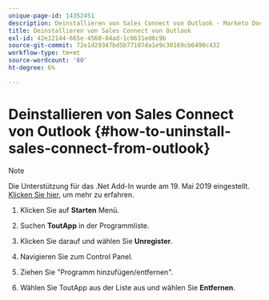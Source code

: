 ```yaml
---
unique-page-id: 14352451
description: Deinstallieren von Sales Connect von Outlook - Marketo Docs - Produktdokumentation
title: Deinstallieren von Sales Connect von Outlook
exl-id: 42e12144-665e-4560-84ad-1c0631ed0c9b
source-git-commit: 72e1d29347bd5b77107da1e9c30169cb6490c432
workflow-type: tm+mt
source-wordcount: '80'
ht-degree: 6%

---
```


# Deinstallieren von Sales Connect von Outlook {#how-to-uninstall-sales-connect-from-outlook}

>[!NOTE]
>
>Die Unterstützung für das .Net Add-In wurde am 19. Mai 2019 eingestellt. [Klicken Sie hier](https://nation.marketo.com/docs/DOC-7028-end-of-life-outlook-net-add-in-for-toutappmarketo-sales-connect), um mehr zu erfahren.

1. Klicken Sie auf **Starten** Menü.

1. Suchen **ToutApp** in der Programmliste.

1. Klicken Sie darauf und wählen Sie **Unregister**.

1. Navigieren Sie zum Control Panel.

1. Ziehen Sie &quot;Programm hinzufügen/entfernen&quot;.

1. Wählen Sie ToutApp aus der Liste aus und wählen Sie **Entfernen**.
